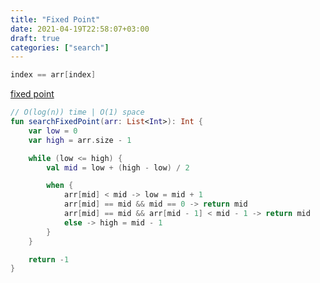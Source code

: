 ```yaml
---
title: "Fixed Point"
date: 2021-04-19T22:58:07+03:00
draft: true
categories: ["search"]
---
```


```kotlin
index == arr[index]
```

[fixed point](https://github.com/solairerove/algs4-leprosorium/blob/master/src/main/kotlin/com/github/solairerove/algs4/leprosorium/searching/FixedPoint.kt)

```kotlin
// O(log(n)) time | O(1) space
fun searchFixedPoint(arr: List<Int>): Int {
    var low = 0
    var high = arr.size - 1

    while (low <= high) {
        val mid = low + (high - low) / 2

        when {
            arr[mid] < mid -> low = mid + 1
            arr[mid] == mid && mid == 0 -> return mid
            arr[mid] == mid && arr[mid - 1] < mid - 1 -> return mid
            else -> high = mid - 1
        }
    }

    return -1
}
```
